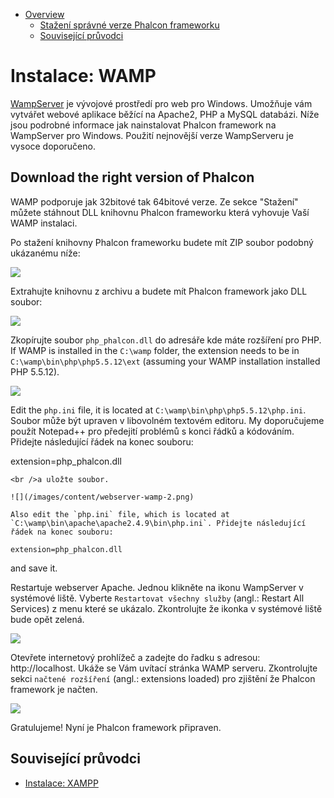 <div class='article-menu'>
  <ul>
    <li>
      <a href="#overview">Overview</a> <ul>
        <li>
          <a href="#phalcon">Stažení správné verze Phalcon frameworku</a>
        </li>
        <li>
          <a href="#related">Související průvodci</a>
        </li>
      </ul>
    </li>
  </ul>
</div>

<a name='overview'></a>

# Instalace: WAMP

[WampServer](http://www.wampserver.com/en/) je vývojové prostředí pro web pro Windows. Umožňuje vám vytvářet webové aplikace běžící na Apache2, PHP a MySQL databázi. Níže jsou podrobné informace jak nainstalovat Phalcon framework na WampServer pro Windows. Použití nejnovější verze WampServeru je vysoce doporučeno.

<a name='phalcon'></a>

## Download the right version of Phalcon

WAMP podporuje jak 32bitové tak 64bitové verze. Ze sekce "Stažení" můžete stáhnout DLL knihovnu Phalcon frameworku která vyhovuje Vaší WAMP instalaci.

Po stažení knihovny Phalcon frameworku budete mít ZIP soubor podobný ukázanému níže:

![](/images/content/webserver-xampp-1.png)

Extrahujte knihovnu z archivu a budete mít Phalcon framework jako DLL soubor:

![](/images/content/webserver-xampp-2.png)

Zkopírujte soubor `php_phalcon.dll` do adresáře kde máte rozšíření pro PHP. If WAMP is installed in the `C:\wamp` folder, the extension needs to be in `C:\wamp\bin\php\php5.5.12\ext` (assuming your WAMP installation installed PHP 5.5.12).

![](/images/content/webserver-wamp-1.png)

Edit the `php.ini` file, it is located at `C:\wamp\bin\php\php5.5.12\php.ini`. Soubor může být upraven v libovolném textovém editoru. My doporučujeme použít Notepad++ pro předejití problémů s konci řádků a kódováním. Přidejte následující řádek na konec souboru:

extension=php_phalcon.dll

    <br />a uložte soubor.
    
    ![](/images/content/webserver-wamp-2.png)
    
    Also edit the `php.ini` file, which is located at `C:\wamp\bin\apache\apache2.4.9\bin\php.ini`. Přidejte následující řádek na konec souboru: 
    
    extension=php_phalcon.dll 
    

and save it.

Restartuje webserver Apache. Jednou klikněte na ikonu WampServer v systémové liště. Vyberte `Restartovat všechny služby` (angl.: Restart All Services) z menu které se ukázalo. Zkontrolujte že ikonka v systémové liště bude opět zelená.

![](/images/content/webserver-wamp-3.png)

Otevřete internetový prohlížeč a zadejte do řadku s adresou: http://localhost. Ukáže se Vám uvítací stránka WAMP serveru. Zkontrolujte sekci `načtené rozšíření` (angl.: extensions loaded) pro zjištění že Phalcon framework je načten.

![](/images/content/webserver-wamp-4.png)

Gratulujeme! Nyní je Phalcon framework připraven.

<a name='related'></a>

## Související průvodci

- [Instalace: XAMPP](/[[language]]/[[version]]/webserver-xampp)